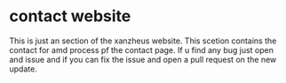 # contact website

This is just an section of the xanzheus website. This scetion contains the contact for amd process pf the contact page. If u find any bug just open and issue and if you can fix the issue and open a pull request on the new update.
